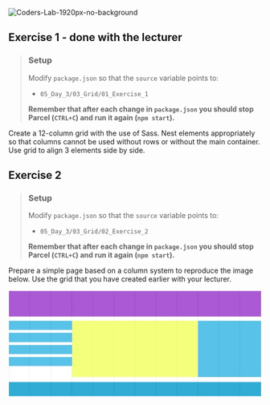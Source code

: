 ![Coders-Lab-1920px-no-background](https://user-images.githubusercontent.com/30623667/104709394-2cabee80-571f-11eb-9518-ea6a794e558e.png)


## Exercise 1 - done with the lecturer

> ### Setup
> Modify `package.json` so that the `source` variable points to:
> -  `05_Day_3/03_Grid/01_Exercise_1`
>
> **Remember that after each change in `package.json` you should stop Parcel (`CTRL+C`) and run it again (`npm start`).**

Create a 12-column grid with the use of Sass. Nest elements appropriately so that columns cannot be used without rows or without the main container. Use grid to align 3 elements side by side.


## Exercise 2

> ### Setup
> Modify `package.json` so that the `source` variable points to:
> -  `05_Day_3/03_Grid/02_Exercise_2`
>
> **Remember that after each change in `package.json` you should stop Parcel (`CTRL+C`) and run it again (`npm start`).**

Prepare a simple page based on a column system to reproduce the image below. Use the grid that you have created earlier with your lecturer.

![grid](images/grid.jpg)
